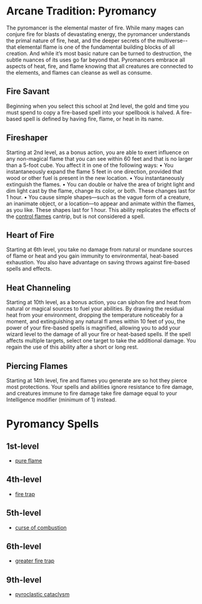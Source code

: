 # Arcane Tradition: Pyromancy
The pyromancer is the elemental master of fire. While many mages can conjure fire for blasts of devastating energy, the pyromancer understands the primal nature of fire, heat, and the deeper secrets of the multiverse--that elemental flame is one of the fundamental building blocks of all creation. And while it’s most basic nature can be turned to destruction, the subtle nuances of its uses go far beyond that. Pyromancers embrace all aspects of heat, fire, and flame knowing that all creatures are connected to the elements, and flames can cleanse as well as consume.

## Fire Savant
Beginning when you select this school at 2nd level, the gold and time you must spend to copy a fire-based spell into your spellbook is halved. A fire-based spell is defined by having fire, flame, or heat in its name.

## Fireshaper
Starting at 2nd level, as a bonus action, you are able to exert influence on any non-magical flame that you can see within 60 feet and that is no larger than a 5-foot cube. You affect it in one of the following ways:
• You instantaneously expand the flame 5 feet in one direction, provided that wood or other fuel is present in the new location.
• You instantaneously extinguish the flames. 
• You can double or halve the area of bright light and dim light cast by the flame, change its color, or both. These changes last for 1 hour.
• You cause simple shapes—such as the vague form of a creature, an inanimate object, or a location—to appear and animate within the flames, as you like. These shapes last for 1 hour. This ability replicates the effects of the [control flames](https://www.dndbeyond.com/spells/control-flames) cantrip, but is not considered a spell.

## Heart of Fire
Starting at 6th level, you take no damage from natural or mundane sources of flame or heat and you gain immunity to environmental, heat-based exhaustion. You also have advantage on saving throws against fire-based spells and effects.

## Heat Channeling
Starting at 10th level, as a bonus action, you can siphon fire and heat from natural or magical sources to fuel your abilities. By drawing the residual heat from your environment, dropping the temperature noticeably for a moment, and extinguishing any natural fl ames within 10 feet of you, the power of your fire-based spells is magnified, allowing you to add your wizard level to the damage of all your fire or heat-based spells. If the spell affects multiple targets, select one target to take the additional damage. You regain the use of this ability after a short or long rest.

## Piercing Flames
Starting at 14th level, fire and flames you generate are so hot they pierce most protections. Your spells and abilities ignore resistance to fire damage, and creatures immune to fire damage take fire damage equal to your Intelligence modifier (minimum of 1) instead.

# Pyromancy Spells

## 1st-level
* [pure flame](/Magic/Spells/pure-flame.md)

## 4th-level
* [fire trap](/Magic/Spells/fire-trap.md)

## 5th-level
* [curse of combustion](/Magic/Spells/curse-of-combustion.md)

## 6th-level
* [greater fire trap](/Magic/Spells/greater-fire-trap.md)

## 9th-level
* [pyroclastic cataclysm](/Magic/Spells/pyroclastic-cataclysm.md)


